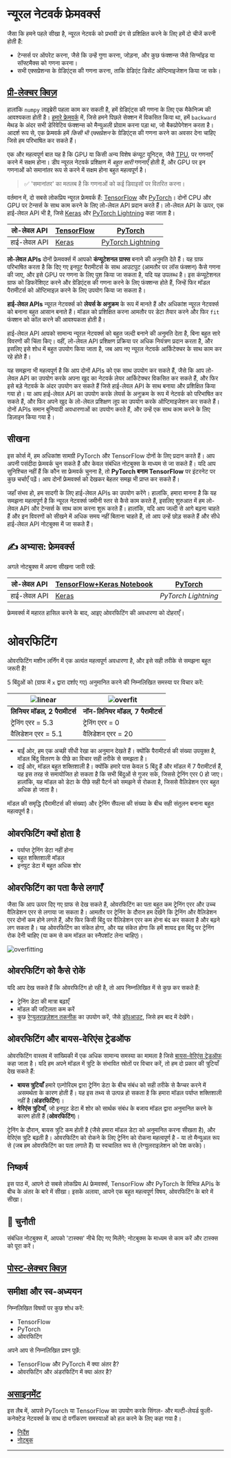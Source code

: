 <!--
CO_OP_TRANSLATOR_METADATA:
{
  "original_hash": "ddd216f558a255260a9374008002c971",
  "translation_date": "2025-09-23T13:34:43+00:00",
  "source_file": "lessons/3-NeuralNetworks/05-Frameworks/README.md",
  "language_code": "hi"
}
-->
# न्यूरल नेटवर्क फ्रेमवर्क्स

जैसा कि हमने पहले सीखा है, न्यूरल नेटवर्क को प्रभावी ढंग से प्रशिक्षित करने के लिए हमें दो चीजें करनी होती हैं:

* टेन्सर्स पर ऑपरेट करना, जैसे कि उन्हें गुणा करना, जोड़ना, और कुछ फंक्शन्स जैसे सिग्मॉइड या सॉफ्टमैक्स को गणना करना।
* सभी एक्सप्रेशन्स के ग्रेडिएंट्स की गणना करना, ताकि ग्रेडिएंट डिसेंट ऑप्टिमाइजेशन किया जा सके।

## [प्री-लेक्चर क्विज़](https://ff-quizzes.netlify.app/en/ai/quiz/9)

हालांकि `numpy` लाइब्रेरी पहला काम कर सकती है, हमें ग्रेडिएंट्स की गणना के लिए एक मैकेनिज्म की आवश्यकता होती है। [हमारे फ्रेमवर्क](../04-OwnFramework/OwnFramework.ipynb) में, जिसे हमने पिछले सेक्शन में विकसित किया था, हमें `backward` मेथड के अंदर सभी डेरिवेटिव फंक्शन्स को मैन्युअली प्रोग्राम करना पड़ा था, जो बैकप्रोपेगेशन करता है। आदर्श रूप से, एक फ्रेमवर्क हमें *किसी भी एक्सप्रेशन* के ग्रेडिएंट्स की गणना करने का अवसर देना चाहिए जिसे हम परिभाषित कर सकते हैं।

एक और महत्वपूर्ण बात यह है कि GPU या किसी अन्य विशेष कंप्यूट यूनिट्स, जैसे [TPU](https://en.wikipedia.org/wiki/Tensor_Processing_Unit), पर गणनाएँ करने में सक्षम होना। डीप न्यूरल नेटवर्क प्रशिक्षण में *बहुत सारी* गणनाएँ होती हैं, और GPU पर इन गणनाओं को समानांतर रूप से करने में सक्षम होना बहुत महत्वपूर्ण है।

> ✅ 'समानांतर' का मतलब है कि गणनाओं को कई डिवाइसों पर वितरित करना।

वर्तमान में, दो सबसे लोकप्रिय न्यूरल फ्रेमवर्क हैं: [TensorFlow](http://TensorFlow.org) और [PyTorch](https://pytorch.org/)। दोनों CPU और GPU पर टेन्सर्स के साथ काम करने के लिए लो-लेवल API प्रदान करते हैं। लो-लेवल API के ऊपर, एक हाई-लेवल API भी है, जिसे [Keras](https://keras.io/) और [PyTorch Lightning](https://pytorchlightning.ai/) कहा जाता है।

लो-लेवल API | [TensorFlow](http://TensorFlow.org) | [PyTorch](https://pytorch.org/)
--------------|-------------------------------------|--------------------------------
हाई-लेवल API | [Keras](https://keras.io/) | [PyTorch Lightning](https://pytorchlightning.ai/)

**लो-लेवल APIs** दोनों फ्रेमवर्क्स में आपको **कंप्यूटेशनल ग्राफ्स** बनाने की अनुमति देते हैं। यह ग्राफ परिभाषित करता है कि दिए गए इनपुट पैरामीटर्स के साथ आउटपुट (आमतौर पर लॉस फंक्शन) कैसे गणना की जाए, और इसे GPU पर गणना के लिए पुश किया जा सकता है, यदि यह उपलब्ध है। इस कंप्यूटेशनल ग्राफ को डिफरेंशिएट करने और ग्रेडिएंट्स की गणना करने के लिए फंक्शन्स होते हैं, जिन्हें फिर मॉडल पैरामीटर्स को ऑप्टिमाइज़ करने के लिए उपयोग किया जा सकता है।

**हाई-लेवल APIs** न्यूरल नेटवर्क्स को **लेयर्स के अनुक्रम** के रूप में मानते हैं और अधिकांश न्यूरल नेटवर्क्स को बनाना बहुत आसान बनाते हैं। मॉडल को प्रशिक्षित करना आमतौर पर डेटा तैयार करने और फिर `fit` फंक्शन को कॉल करने की आवश्यकता होती है।

हाई-लेवल API आपको सामान्य न्यूरल नेटवर्क्स को बहुत जल्दी बनाने की अनुमति देता है, बिना बहुत सारे विवरणों की चिंता किए। वहीं, लो-लेवल API प्रशिक्षण प्रक्रिया पर अधिक नियंत्रण प्रदान करता है, और इसलिए इसे शोध में बहुत उपयोग किया जाता है, जब आप नए न्यूरल नेटवर्क आर्किटेक्चर के साथ काम कर रहे होते हैं।

यह समझना भी महत्वपूर्ण है कि आप दोनों APIs को एक साथ उपयोग कर सकते हैं, जैसे कि आप लो-लेवल API का उपयोग करके अपना खुद का नेटवर्क लेयर आर्किटेक्चर विकसित कर सकते हैं, और फिर इसे बड़े नेटवर्क के अंदर उपयोग कर सकते हैं जिसे हाई-लेवल API के साथ बनाया और प्रशिक्षित किया गया हो। या आप हाई-लेवल API का उपयोग करके लेयर्स के अनुक्रम के रूप में नेटवर्क को परिभाषित कर सकते हैं, और फिर अपने खुद के लो-लेवल प्रशिक्षण लूप का उपयोग करके ऑप्टिमाइजेशन कर सकते हैं। दोनों APIs समान बुनियादी अवधारणाओं का उपयोग करते हैं, और उन्हें एक साथ काम करने के लिए डिज़ाइन किया गया है।

## सीखना

इस कोर्स में, हम अधिकांश सामग्री PyTorch और TensorFlow दोनों के लिए प्रदान करते हैं। आप अपनी पसंदीदा फ्रेमवर्क चुन सकते हैं और केवल संबंधित नोटबुक्स के माध्यम से जा सकते हैं। यदि आप सुनिश्चित नहीं हैं कि कौन सा फ्रेमवर्क चुनना है, तो **PyTorch बनाम TensorFlow** पर इंटरनेट पर कुछ चर्चाएँ पढ़ें। आप दोनों फ्रेमवर्क्स को देखकर बेहतर समझ भी प्राप्त कर सकते हैं।

जहाँ संभव हो, हम सादगी के लिए हाई-लेवल APIs का उपयोग करेंगे। हालांकि, हमारा मानना है कि यह समझना महत्वपूर्ण है कि न्यूरल नेटवर्क्स जमीनी स्तर से कैसे काम करते हैं, इसलिए शुरुआत में हम लो-लेवल API और टेन्सर्स के साथ काम करना शुरू करते हैं। हालांकि, यदि आप जल्दी से आगे बढ़ना चाहते हैं और इन विवरणों को सीखने में अधिक समय नहीं बिताना चाहते हैं, तो आप उन्हें छोड़ सकते हैं और सीधे हाई-लेवल API नोटबुक्स में जा सकते हैं।

## ✍️ अभ्यास: फ्रेमवर्क्स

अगले नोटबुक्स में अपना सीखना जारी रखें:

लो-लेवल API | [TensorFlow+Keras Notebook](IntroKerasTF.ipynb) | [PyTorch](IntroPyTorch.ipynb)
--------------|-------------------------------------|--------------------------------
हाई-लेवल API | [Keras](IntroKeras.ipynb) | *PyTorch Lightning*

फ्रेमवर्क्स में महारत हासिल करने के बाद, आइए ओवरफिटिंग की अवधारणा को दोहराएँ।

# ओवरफिटिंग

ओवरफिटिंग मशीन लर्निंग में एक अत्यंत महत्वपूर्ण अवधारणा है, और इसे सही तरीके से समझना बहुत जरूरी है!

5 बिंदुओं को (ग्राफ में `x` द्वारा दर्शाए गए) अनुमानित करने की निम्नलिखित समस्या पर विचार करें:

![linear](../../../../../translated_images/overfit1.f24b71c6f652e59e6bed7245ffbeaecc3ba320e16e2221f6832b432052c4da43.hi.jpg) | ![overfit](../../../../../translated_images/overfit2.131f5800ae10ca5e41d12a411f5f705d9ee38b1b10916f284b787028dd55cc1c.hi.jpg)
-------------------------|--------------------------
**लिनियर मॉडल, 2 पैरामीटर्स** | **नॉन-लिनियर मॉडल, 7 पैरामीटर्स**
ट्रेनिंग एरर = 5.3 | ट्रेनिंग एरर = 0
वैलिडेशन एरर = 5.1 | वैलिडेशन एरर = 20

* बाईं ओर, हम एक अच्छी सीधी रेखा का अनुमान देखते हैं। क्योंकि पैरामीटर्स की संख्या उपयुक्त है, मॉडल बिंदु वितरण के पीछे का विचार सही तरीके से समझता है।
* दाईं ओर, मॉडल बहुत शक्तिशाली है। क्योंकि हमारे पास केवल 5 बिंदु हैं और मॉडल में 7 पैरामीटर्स हैं, यह इस तरह से समायोजित हो सकता है कि सभी बिंदुओं से गुजर सके, जिससे ट्रेनिंग एरर 0 हो जाए। हालांकि, यह मॉडल को डेटा के पीछे सही पैटर्न को समझने से रोकता है, जिससे वैलिडेशन एरर बहुत अधिक हो जाता है।

मॉडल की समृद्धि (पैरामीटर्स की संख्या) और ट्रेनिंग सैंपल्स की संख्या के बीच सही संतुलन बनाना बहुत महत्वपूर्ण है।

## ओवरफिटिंग क्यों होता है

  * पर्याप्त ट्रेनिंग डेटा नहीं होना
  * बहुत शक्तिशाली मॉडल
  * इनपुट डेटा में बहुत अधिक शोर

## ओवरफिटिंग का पता कैसे लगाएँ

जैसा कि आप ऊपर दिए गए ग्राफ से देख सकते हैं, ओवरफिटिंग का पता बहुत कम ट्रेनिंग एरर और उच्च वैलिडेशन एरर से लगाया जा सकता है। आमतौर पर ट्रेनिंग के दौरान हम देखेंगे कि ट्रेनिंग और वैलिडेशन एरर दोनों कम होने लगते हैं, और फिर किसी बिंदु पर वैलिडेशन एरर कम होना बंद कर सकता है और बढ़ने लग सकता है। यह ओवरफिटिंग का संकेत होगा, और यह संकेत होगा कि हमें शायद इस बिंदु पर ट्रेनिंग रोक देनी चाहिए (या कम से कम मॉडल का स्नैपशॉट लेना चाहिए)।

![overfitting](../../../../../translated_images/Overfitting.408ad91cd90b4371d0a81f4287e1409c359751adeb1ae450332af50e84f08c3e.hi.png)

## ओवरफिटिंग को कैसे रोकें

यदि आप देख सकते हैं कि ओवरफिटिंग हो रही है, तो आप निम्नलिखित में से कुछ कर सकते हैं:

 * ट्रेनिंग डेटा की मात्रा बढ़ाएँ
 * मॉडल की जटिलता कम करें
 * कुछ [रेग्युलराइज़ेशन तकनीक](../../4-ComputerVision/08-TransferLearning/TrainingTricks.md) का उपयोग करें, जैसे [ड्रॉपआउट](../../4-ComputerVision/08-TransferLearning/TrainingTricks.md#Dropout), जिसे हम बाद में देखेंगे।

## ओवरफिटिंग और बायस-वेरिएंस ट्रेडऑफ

ओवरफिटिंग वास्तव में सांख्यिकी में एक अधिक सामान्य समस्या का मामला है जिसे [बायस-वेरिएंस ट्रेडऑफ](https://en.wikipedia.org/wiki/Bias%E2%80%93variance_tradeoff) कहा जाता है। यदि हम अपने मॉडल में त्रुटि के संभावित स्रोतों पर विचार करें, तो हम दो प्रकार की त्रुटियाँ देख सकते हैं:

* **बायस त्रुटियाँ** हमारे एल्गोरिदम द्वारा ट्रेनिंग डेटा के बीच संबंध को सही तरीके से कैप्चर करने में असमर्थता के कारण होती हैं। यह इस तथ्य से उत्पन्न हो सकता है कि हमारा मॉडल पर्याप्त शक्तिशाली नहीं है (**अंडरफिटिंग**)।  
* **वेरिएंस त्रुटियाँ**, जो इनपुट डेटा में शोर को सार्थक संबंध के बजाय मॉडल द्वारा अनुमानित करने के कारण होती हैं (**ओवरफिटिंग**)।  

ट्रेनिंग के दौरान, बायस त्रुटि कम होती है (जैसे हमारा मॉडल डेटा को अनुमानित करना सीखता है), और वेरिएंस त्रुटि बढ़ती है। ओवरफिटिंग को रोकने के लिए ट्रेनिंग को रोकना महत्वपूर्ण है - या तो मैन्युअल रूप से (जब हम ओवरफिटिंग का पता लगाते हैं) या स्वचालित रूप से (रेग्युलराइज़ेशन को पेश करके)।

## निष्कर्ष

इस पाठ में, आपने दो सबसे लोकप्रिय AI फ्रेमवर्क्स, TensorFlow और PyTorch के विभिन्न APIs के बीच के अंतर के बारे में सीखा। इसके अलावा, आपने एक बहुत महत्वपूर्ण विषय, ओवरफिटिंग के बारे में सीखा।

## 🚀 चुनौती

संबंधित नोटबुक्स में, आपको 'टास्क्स' नीचे दिए गए मिलेंगे; नोटबुक्स के माध्यम से काम करें और टास्क्स को पूरा करें।

## [पोस्ट-लेक्चर क्विज़](https://ff-quizzes.netlify.app/en/ai/quiz/10)

## समीक्षा और स्व-अध्ययन

निम्नलिखित विषयों पर कुछ शोध करें:

- TensorFlow
- PyTorch
- ओवरफिटिंग

अपने आप से निम्नलिखित प्रश्न पूछें:

- TensorFlow और PyTorch में क्या अंतर है?
- ओवरफिटिंग और अंडरफिटिंग में क्या अंतर है?

## [असाइनमेंट](lab/README.md)

इस लैब में, आपसे PyTorch या TensorFlow का उपयोग करके सिंगल- और मल्टी-लेयर्ड फुली-कनेक्टेड नेटवर्क्स के साथ दो वर्गीकरण समस्याओं को हल करने के लिए कहा गया है।

* [निर्देश](lab/README.md)
* [नोटबुक](lab/LabFrameworks.ipynb)

---

